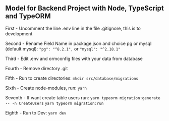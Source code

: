 ## Model for Backend Project with Node, TypeScript and TypeORM

First - Uncomment the line .env line in the file .gitignore, this is to development

Second - Rename Field Name in package.json and choice pg or mysql (default mysql):
`"pg": "^8.2.1",` or `"mysql": "^2.18.1"`

Third - Edit .env and ormconfig files with your data from database

Fourth - Remove directory .git

Fifth - Run to create directories:
`mkdir src/database/migrations`

Sixth - Create node-modules, run:
`yarn`

Seventh - If want create table users run:
`yarn typeorm migration:generate -- -n CreateUsers`
`yarn typeorm migration:run`

Eighth - Run to Dev:
`yarn dev`
